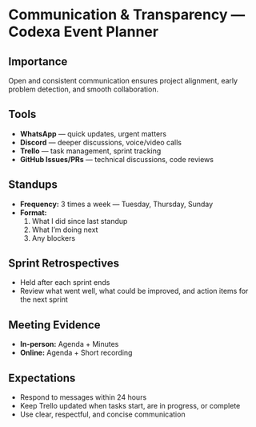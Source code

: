 # Communication & Transparency — Codexa Event Planner

## Importance
Open and consistent communication ensures project alignment, early problem detection, and smooth collaboration.

## Tools
- **WhatsApp** — quick updates, urgent matters
- **Discord** — deeper discussions, voice/video calls
- **Trello** — task management, sprint tracking
- **GitHub Issues/PRs** — technical discussions, code reviews

## Standups
- **Frequency:** 3 times a week — Tuesday, Thursday, Sunday
- **Format:**  
  1. What I did since last standup  
  2. What I’m doing next  
  3. Any blockers  

## Sprint Retrospectives
- Held after each sprint ends
- Review what went well, what could be improved, and action items for the next sprint

## Meeting Evidence
- **In-person:** Agenda + Minutes
- **Online:** Agenda + Short recording

## Expectations
- Respond to messages within 24 hours
- Keep Trello updated when tasks start, are in progress, or complete
- Use clear, respectful, and concise communication
